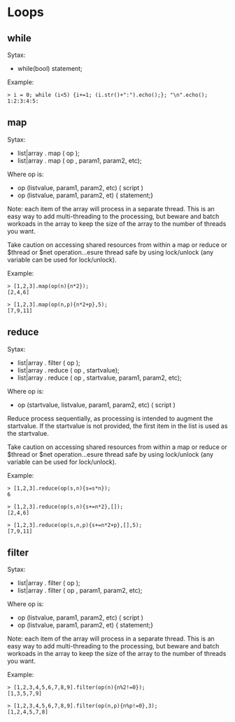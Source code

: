 # Loops

## while
Sytax:
* while(bool) statement;

Example:
```
> i = 0; while (i<5) {i+=1; (i.str()+":").echo();}; "\n".echo();
1:2:3:4:5:
```

## map
Sytax:
* list|array . map ( op );
* list|array . map ( op , param1, param2, etc);

Where op is:
* op (listvalue, param1, param2, etc) ( script )
* op (listvalue, param1, param2, et) { statement;}

Note: each item of the array will process in a separate thread. This is an easy way to add multi-threading to the processing, but beware and batch workoads in the array to keep the size of the array to the number of threads you want.

Take caution on accessing shared resources from within a map or reduce or $thread or $net operation...esure thread safe by using lock/unlock (any variable can be used for lock/unlock).

Example:
```
> [1,2,3].map(op(n){n*2});
[2,4,6]

> [1,2,3].map(op(n,p){n*2+p},5);
[7,9,11]
```

## reduce
Sytax:
* list|array . filter ( op );
* list|array . reduce ( op , startvalue);
* list|array . reduce ( op , startvalue, param1, param2, etc);

Where op is:
* op (startvalue, listvalue, param1, param2, etc) ( script )

Reduce process sequentially, as processing is intended to augment the startvalue. If the startvalue is not provided, the first item in the list is used as the startvalue.

Take caution on accessing shared resources from within a map or reduce or $thread or $net operation...esure thread safe by using lock/unlock (any variable can be used for lock/unlock).

Example:
```
> [1,2,3].reduce(op(s,n){s=s*n});
6

> [1,2,3].reduce(op(s,n){s+=n*2},[]);
[2,4,6]

> [1,2,3].reduce(op(s,n,p){s+=n*2+p},[],5);
[7,9,11]
```

## filter
Sytax:
* list|array . filter ( op );
* list|array . filter ( op , param1, param2, etc);

Where op is:
* op (listvalue, param1, param2, etc) ( script )
* op (listvalue, param1, param2, et) { statement;}

Note: each item of the array will process in a separate thread. This is an easy way to add multi-threading to the processing, but beware and batch workoads in the array to keep the size of the array to the number of threads you want.

Example:
```
> [1,2,3,4,5,6,7,8,9].filter(op(n){n%2!=0});
[1,3,5,7,9]

> [1,2,3,4,5,6,7,8,9].filter(op(n,p){n%p!=0},3);
[1,2,4,5,7,8]
```
